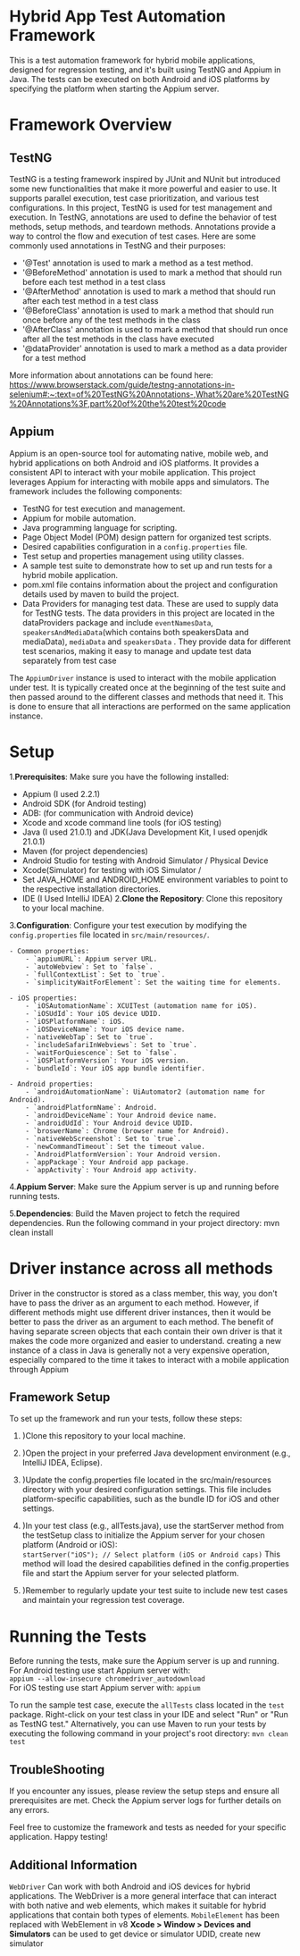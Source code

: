 # Hybrid App Test Automation Framework

This is a test automation framework for hybrid mobile applications, designed for regression testing, and it's built using TestNG and Appium in Java. The tests can be executed on both Android and iOS platforms by specifying the platform when starting the Appium server.

# Framework Overview

## TestNG
TestNG is a testing framework inspired by JUnit and NUnit but introduced some new functionalities that make it more powerful and easier to use. It supports parallel execution, test case prioritization, and various test configurations. In this project, TestNG is used for test management and execution.
In TestNG, annotations are used to define the behavior of test methods, setup methods, and teardown methods. Annotations provide a way to control the flow and execution of test cases. Here are some commonly used annotations in TestNG and their purposes:  
- '@Test' annotation is used to mark a method as a test method.
- '@BeforeMethod' annotation is used to mark a method that should run before each test method in a test class
- '@AfterMethod' annotation is used to mark a method that should run after each test method in a test class
- '@BeforeClass' annotation is used to mark a method that should run once before any of the test methods in the class
- '@AfterClass' annotation is used to mark a method that should run once after all the test methods in the class have executed
- '@dataProvider' annotation is used to mark a method as a data provider for a test method

More information about annotations can be found here: https://www.browserstack.com/guide/testng-annotations-in-selenium#:~:text=of%20TestNG%20Annotations-,What%20are%20TestNG%20Annotations%3F,part%20of%20the%20test%20code  
## Appium
Appium is an open-source tool for automating native, mobile web, and hybrid applications on both Android and iOS platforms. It provides a consistent API to interact with your mobile application. This project leverages Appium for interacting with mobile apps and simulators.
The framework includes the following components:

- TestNG for test execution and management.
- Appium for mobile automation.
- Java programming language for scripting.
- Page Object Model (POM) design pattern for organized test scripts.
- Desired capabilities configuration in a `config.properties` file.
- Test setup and properties management using utility classes.
- A sample test suite to demonstrate how to set up and run tests for a hybrid mobile application.
- pom.xml file contains information about the project and configuration details used by maven to build the project.
- Data Providers for managing test data. These are used to supply data for TestNG tests. The data providers in this project are located in the dataProviders package and include `eventNamesData`, `speakersAndMediaData`(which contains both speakersData and mediaData), `mediaData` and `speakersData`  . They provide data for different test scenarios, making it easy to manage and update test data separately from test case

The ```AppiumDriver``` instance is used to interact with the mobile application under test. It is typically created once at the beginning of the test suite and then passed around to the different classes and methods that need it. This is done to ensure that all interactions are performed on the same application instance.

# Setup

1.**Prerequisites**: Make sure you have the following installed:
- Appium (I used 2.2.1)
- Android SDK (for Android testing)
- ADB: (for communication with Android device)
- Xcode and xcode command line tools (for iOS testing)
- Java (I used 21.0.1) and JDK(Java Development Kit, I used openjdk 21.0.1)
- Maven (for project dependencies)
- Android Studio for testing with Android Simulator / Physical Device
- Xcode(Simulator) for testing with iOS Simulator / 
- Set JAVA_HOME and ANDROID_HOME environment variables to point to the respective installation directories.
- IDE (I Used IntelliJ IDEA)
2.**Clone the Repository**: Clone this repository to your local machine.

3.**Configuration**: Configure your test execution by modifying the `config.properties` file located in `src/main/resources/`.

    - Common properties:
        - `appiumURL`: Appium server URL.
        - `autoWebview`: Set to `false`.
        - `fullContextList`: Set to `true`.
        - `simplicityWaitForElement`: Set the waiting time for elements.

    - iOS properties:
        - `iOSAutomationName`: XCUITest (automation name for iOS).
        - `iOSUdId`: Your iOS device UDID.
        - `iOSPlatformName`: iOS.
        - `iOSDeviceName`: Your iOS device name.
        - `nativeWebTap`: Set to `true`.
        - `includeSafariInWebviews`: Set to `true`.
        - `waitForQuiescence`: Set to `false`.
        - `iOSPlatformVersion`: Your iOS version.
        - `bundleId`: Your iOS app bundle identifier.

    - Android properties:
        - `androidAutomationName`: UiAutomator2 (automation name for Android).
        - `androidPlatformName`: Android.
        - `androidDeviceName`: Your Android device name.
        - `androidUdId`: Your Android device UDID.
        - `broswerName`: Chrome (browser name for Android).
        - `nativeWebScreenshot`: Set to `true`.
        - `newCommandTimeout`: Set the timeout value.
        - `AndroidPlatformVersion`: Your Android version.
        - `appPackage`: Your Android app package.
        - `appActivity`: Your Android app activity.

4.**Appium Server**: Make sure the Appium server is up and running before running tests.

5.**Dependencies**: Build the Maven project to fetch the required dependencies. Run the following command in your project directory:
mvn clean install

# Driver instance across all methods

Driver in the constructor is stored as a class member, this way, you don't have to pass the driver as an argument to each method. However, if different methods might use different driver instances, then it would be better to pass the driver as an argument to each method.
The benefit of having separate screen objects that each contain their own driver is that it makes the code more organized and easier to understand. creating a new instance of a class in Java is generally not a very expensive operation, especially compared to the time it takes to interact with a mobile application through Appium

## Framework Setup
To set up the framework and run your tests, follow these steps:

1. )Clone this repository to your local machine.  
2. )Open the project in your preferred Java development environment (e.g., IntelliJ IDEA, Eclipse).  
3. )Update the config.properties file located in the src/main/resources directory with your desired configuration settings. This file includes platform-specific capabilities, such as the bundle ID for iOS and other settings.  
4. )In your test class (e.g., allTests.java), use the startServer method from the testSetup class to initialize the Appium server for your chosen platform (Android or iOS):  
```startServer("iOS"); // Select platform (iOS or Android caps)```
This method will load the desired capabilities defined in the config.properties file and start the Appium server for your selected platform.


5. )Remember to regularly update your test suite to include new test cases and maintain your regression test coverage.  





# Running the Tests

Before running the tests, make sure the Appium server is up and running.  
For Android testing use start Appium server with:  
```appium --allow-insecure chromedriver_autodownload```  
For iOS testing use start Appium server with:
```appium```


To run the sample test case, execute the `allTests` class located in the `test` package. Right-click on your test class in your IDE and select "Run" or "Run as TestNG test." Alternatively, you can use Maven to run your tests by executing the following command in your project's root directory:
```mvn clean test```  


## TroubleShooting

If you encounter any issues, please review the setup steps and ensure all prerequisites are met. Check the Appium server logs for further details on any errors.

Feel free to customize the framework and tests as needed for your specific application. Happy testing!

## Additional Information

```WebDriver```  Can work with both Android and iOS devices for hybrid applications. The WebDriver is a more general interface that can interact with both native and web elements, which makes it suitable for hybrid applications that contain both types of elements.
```MobileElement``` has been replaced with WebElement in v8
**Xcode > Window > Devices and Simulators** can be used to get device or simulator UDID, create new simulator